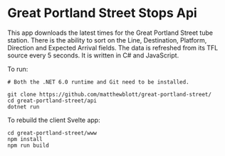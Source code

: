 # Great Portland Street Stops Api

This app downloads the latest times for the Great Portland Street tube station. There is the ability to sort on the Line, Destination, Platform, Direction and Expected Arrival fields. The data is refreshed from its TFL source every 5 seconds. It is written in C# and JavaScript.

To run:

```
# Both the .NET 6.0 runtime and Git need to be installed.

git clone https://github.com/matthewblott/great-portland-street/
cd great-portland-street/api
dotnet run

```

To rebuild the client Svelte app:

```
cd great-portland-street/www
npm install
npm run build

```
